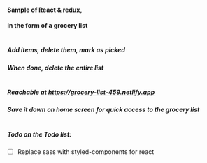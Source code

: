 #### Sample of React & redux, 
#### in the form of a grocery list
#

##### Add items, delete them, mark as picked 
##### When done, delete the entire list 
#

##### Reachable at https://grocery-list-459.netlify.app 
##### Save it down on home screen for quick access to the grocery list
#

##### Todo on the Todo list: 
- [ ] Replace sass with styled-components for react 
